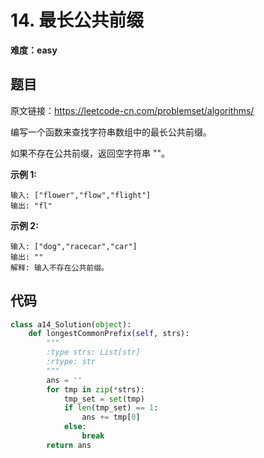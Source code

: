 # 14. 最长公共前缀
**难度：easy**
## 题目
原文链接：https://leetcode-cn.com/problemset/algorithms/

编写一个函数来查找字符串数组中的最长公共前缀。

如果不存在公共前缀，返回空字符串 ""。

**示例 1:**
```
输入: ["flower","flow","flight"]
输出: "fl"
```
**示例 2:**
```
输入: ["dog","racecar","car"]
输出: ""
解释: 输入不存在公共前缀。
```

## 代码
```python
class a14_Solution(object):
    def longestCommonPrefix(self, strs):
        """
        :type strs: List[str]
        :rtype: str
        """
        ans = ''
        for tmp in zip(*strs):
            tmp_set = set(tmp)
            if len(tmp_set) == 1:
                ans += tmp[0]
            else:
                break
        return ans
```
